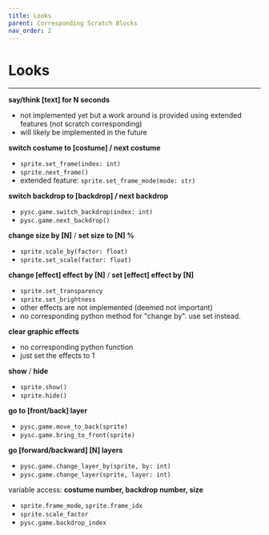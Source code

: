 ```yaml
---
title: Looks
parent: Corresponding Scratch Blocks
nav_order: 2
---
```

# Looks
---
**say/think [text] for N seconds**
- not implemented yet but a work around is provided using extended features (not scratch corresponding)
- will likely be implemented in the future 

**switch costume to [costume]  / next costume**
- `sprite.set_frame(index: int)`
- `sprite.next_frame()`
- extended feature: `sprite.set_frame_mode(mode: str)`

**switch backdrop to [backdrop] / next backdrop**
- `pysc.game.switch_backdrop(index: int)`
- `pysc.game.next_backdrop()`

**change size by [N]** / **set size to [N] %**
- `sprite.scale_by(factor: float)`
- `sprite.set_scale(factor: float)`

**change [effect] effect by [N]** / **set [effect] effect by [N]**
- `sprite.set_transparency`
- `sprite.set_brightness`
- other effects are not implemented (deemed not important)
- no corresponding python method for "change by". use set instead. 

**clear graphic effects**
- no corresponding python function
- just set the effects to 1

**show** / **hide**
- `sprite.show()`
- `sprite.hide()`

**go to [front/back] layer**
- `pysc.game.move_to_back(sprite)`
- `pysc.game.bring_to_front(sprite)`

**go \[forward/backward\] \[N\] layers**
- `pysc.game.change_layer_by(sprite, by: int)`
- `pysc.game.change_layer(sprite, layer: int)`

variable access: **costume number, backdrop number, size**
- `sprite.frame_mode`, `sprite.frame_idx`
- `sprite.scale_factor`
- `pysc.game.backdrop_index`
